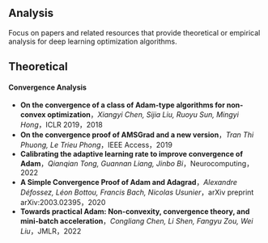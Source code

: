 ## Analysis
Focus on papers and related resources that provide theoretical or empirical analysis for deep learning optimization algorithms.

## Theoretical
#### Convergence Analysis
* **On the convergence of a class of Adam-type algorithms for non-convex optimization**，*Xiangyi Chen, Sijia Liu, Ruoyu Sun, Mingyi Hong*，ICLR 2019，2018
* **On the convergence proof of AMSGrad and a new version**，*Tran Thi Phuong,  Le Trieu Phong*，IEEE Access，2019
* **Calibrating the adaptive learning rate to improve convergence of Adam**，*Qianqian Tong, Guannan Liang, Jinbo Bi*，Neurocomputing，2022
* **A Simple Convergence Proof of Adam and Adagrad**，*Alexandre Défossez, Léon Bottou, Francis Bach, Nicolas Usunier*，arXiv preprint arXiv:2003.02395，2020
* **Towards practical Adam: Non-convexity, convergence theory, and mini-batch acceleration**，*Congliang Chen, Li Shen, Fangyu Zou, Wei Liu*，JMLR，2022